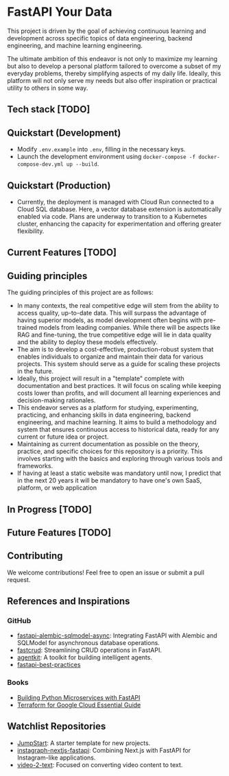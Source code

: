 # FastAPI Your Data

This project is driven by the goal of achieving continuous learning and development across specific topics of data engineering, backend engineering, and machine learning engineering.

The ultimate ambition of this endeavor is not only to maximize my learning but also to develop a personal platform tailored to overcome a subset of my everyday problems, thereby simplifying aspects of my daily life. Ideally, this platform will not only serve my needs but also offer inspiration or practical utility to others in some way.

## Tech stack [TODO]

## Quickstart (Development)

- Modify `.env.example` into `.env`, filling in the necessary keys.
- Launch the development environment using `docker-compose -f docker-compose-dev.yml up --build`.

## Quickstart (Production)

- Currently, the deployment is managed with Cloud Run connected to a Cloud SQL database. Here, a vector database extension is automatically enabled via code. Plans are underway to transition to a Kubernetes cluster, enhancing the capacity for experimentation and offering greater flexibility.

## Current Features [TODO]

## Guiding principles

The guiding principles of this project are as follows:

- In many contexts, the real competitive edge will stem from the ability to access quality, up-to-date data. This will surpass the advantage of having superior models, as model development often begins with pre-trained models from leading companies. While there will be aspects like RAG and fine-tuning, the true competitive edge will lie in data quality and the ability to deploy these models effectively.
- The aim is to develop a cost-effective, production-robust system that enables individuals to organize and maintain their data for various projects. This system should serve as a guide for scaling these projects in the future.
- Ideally, this project will result in a "template" complete with documentation and best practices. It will focus on scaling while keeping costs lower than profits, and will document all learning experiences and decision-making rationales.
- This endeavor serves as a platform for studying, experimenting, practicing, and enhancing skills in data engineering, backend engineering, and machine learning. It aims to build a methodology and system that ensures continuous access to historical data, ready for any current or future idea or project.
- Maintaining as current documentation as possible on the theory, practice, and specific choices for this repository is a priority. This involves starting with the basics and exploring through various tools and frameworks.
- If having at least a static website was mandatory until now, I predict that in the next 20 years it will be mandatory to have one's own SaaS, platform, or web application

## In Progress [TODO]

## Future Features [TODO]

## Contributing

We welcome contributions! Feel free to open an issue or submit a pull request.

## References and Inspirations

### GitHub

- [fastapi-alembic-sqlmodel-async](https://github.com/jonra1993/fastapi-alembic-sqlmodel-async): Integrating FastAPI with Alembic and SQLModel for asynchronous database operations.
- [fastcrud](https://github.com/igorbenav/fastcrud): Streamlining CRUD operations in FastAPI.
- [agentkit](https://github.com/BCG-X-Official/agentkit): A toolkit for building intelligent agents.
- [fastapi-best-practices](https://github.com/zhanymkanov/fastapi-best-practices)

### Books

- [Building Python Microservices with FastAPI](https://amzn.to/3SZvdFk)
- [Terraform for Google Cloud Essential Guide](https://amzn.to/3wpl1gs)

## Watchlist Repositories

- [JumpStart](https://github.com/Aeternalis-Ingenium/JumpStart): A starter template for new projects.
- [instagraph-nextjs-fastapi](https://github.com/waseemhnyc/instagraph-nextjs-fastapi): Combining Next.js with FastAPI for Instagram-like applications.
- [video-2-text](https://github.com/XamHans/video-2-text?tab=readme-ov-file): Focused on converting video content to text.
